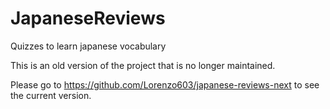 # JapaneseReviews
Quizzes to learn japanese vocabulary

This is an old version of the project that is no longer maintained.

Please go to https://github.com/Lorenzo603/japanese-reviews-next to see the current version.